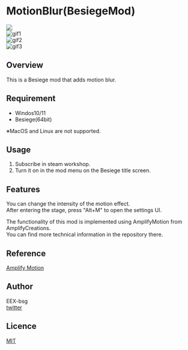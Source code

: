 # MotionBlur(BesiegeMod)
[![](https://img.youtube.com/vi/N4PFM17Kf94/0.jpg)](https://www.youtube.com/watch?v=N4PFM17Kf94)  
![gif1](https://i.gyazo.com/e890d7f03758043283d5ffe6df9b245e.gif)  
![gif2](https://i.gyazo.com/e399d56ea02a287136c6116886f984c2.gif)  
![gif3](https://i.gyazo.com/4bc754734e576c42d34bc6c25d3a37f3.gif)  

## Overview
This is a Besiege mod that adds motion blur.

## Requirement
- Windos10/11  
- Besiege(64bit)  
  
※MacOS and Linux are not supported.
## Usage
1. Subscribe in steam workshop.
2. Turn it on in the mod menu on the Besiege title screen.
## Features
You can change the intensity of the motion effect.  
After entering the stage, press "Alt+M" to open the settings UI.


The functionality of this mod is implemented using AmplifyMotion from AmplifyCreations.  
You can find more technical information in the repository there.
## Reference
[Amplify Motion](https://github.com/AmplifyCreations/AmplifyMotion)

## Author
EEX-bsg  
[twitter](https://twitter.com/EEX_bsg)

## Licence

[MIT](https://github.com/EEX-bsg/MotionBlur-BesiegeMod/blob/main/LICENCE)
